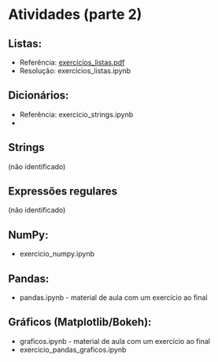 # Atividades (parte 2)

## Listas:
- Referência: [exercicios_listas.pdf](https://github.com/joaopauloam/metodos_computacionais/blob/6246fbeb154dc834da4da653f8902693af729a8e//exercicios_listas.pdf)
- Resolução: exercicios_listas.ipynb

## Dicionários:
- Referência: exercicio_strings.ipynb
- 

## Strings
 (não identificado)
 
## Expressões regulares
 (não identificado)
 
## NumPy:
- exercicio_numpy.ipynb
 
## Pandas:
- pandas.ipynb - material de aula com um exercício ao final

## Gráficos (Matplotlib/Bokeh):
- graficos.ipynb  - material de aula com um exercício ao final
- exercicio_pandas_graficos.ipynb
